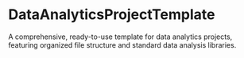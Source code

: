 # DataAnalyticsProjectTemplate
A comprehensive, ready-to-use template for data analytics projects, featuring organized file structure and standard data analysis libraries.
